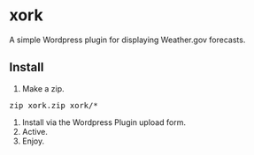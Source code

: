 # xork

A simple Wordpress plugin for displaying Weather.gov forecasts.

## Install

1. Make a zip.

<pre>
zip xork.zip xork/*
</pre>

1. Install via the Wordpress Plugin upload form.
1. Active.
1. Enjoy.
